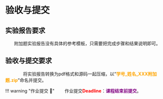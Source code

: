 # 验收与提交

## 实验报告要求

&emsp;&emsp;附加题实验报告没有具体的参考模板，只需要把完成步骤和结果说明即可。

## 验收与提交要求

&emsp;&emsp;&emsp;&emsp;将实验报告转换为pdf格式和源码一起压缩，以“<font color=orange>**学号_姓名_XXX附加题.zip**</font>”命名并提交。

!!! warning "作业提交 :calendar:"
    &emsp;&emsp;作业提交<font color = red>**Deadline**</font>：<font color = purple>**课程结束前提交**</font>。
